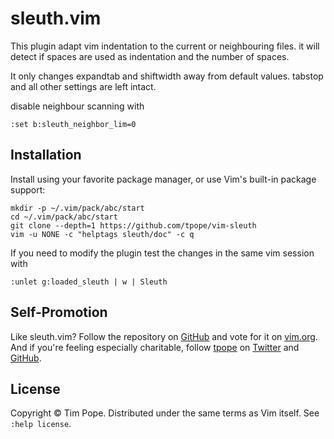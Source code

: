 # sleuth.vim

This plugin adapt vim indentation to the current or neighbouring files. it will detect if spaces are used as indentation and the number of spaces.

It only changes expandtab and shiftwidth away from default values. tabstop and all other settings are left intact.

 disable neighbour scanning with

    :set b:sleuth_neighbor_lim=0

## Installation

Install using your favorite package manager, or use Vim's built-in package
support:

    mkdir -p ~/.vim/pack/abc/start
    cd ~/.vim/pack/abc/start
    git clone --depth=1 https://github.com/tpope/vim-sleuth
    vim -u NONE -c "helptags sleuth/doc" -c q

If you need to modify the plugin test the changes in the same vim session with 

    :unlet g:loaded_sleuth | w | Sleuth

## Self-Promotion

Like sleuth.vim?  Follow the repository on
[GitHub](https://github.com/tpope/vim-sleuth) and vote for it on
[vim.org](http://www.vim.org/scripts/script.php?script_id=4375).  And if
you're feeling especially charitable, follow [tpope](http://tpo.pe/) on
[Twitter](http://twitter.com/tpope) and
[GitHub](https://github.com/tpope).

## License

Copyright © Tim Pope.  Distributed under the same terms as Vim itself.
See `:help license`.

